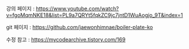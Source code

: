 강의 페이지 : https://www.youtube.com/watch?v=fgoMqmNKE18&list=PL9a7QRYt5fqkZC9jc7jntD1WuAogjo_9T&index=1

git 페이지 : https://github.com/jaewonhimnae/boiler-plate-ko

수정 참고 : https://mycodearchive.tistory.com/169
